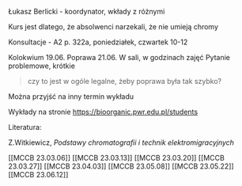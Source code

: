 Łukasz Berlicki - koordynator, wkłady z różnymi

Kurs jest dlatego, że absolwenci narzekali, że nie umieją chromy

Konsultacje - A2 p. 322a, poniedziałek, czwartek 10-12

Kolokwium 19.06.
Poprawa 21.06.
W sali, w godzinach zajęć
Pytanie problemowe, krótkie

> czy to jest w ogóle legalne, żeby poprawa była tak szybko?

Można przyjść na inny termin wykładu

Wykłady na stronie https://bioorganic.pwr.edu.pl/students

Literatura:

Z.Witkiewicz, *Podstawy chromatografii i technik elektromigracyjnych*

[[MCCB 23.03.06]]
[[MCCB 23.03.13]]
[[MCCB 23.03.20]]
[[MCCB 23.03.27]]
[[MCCB 23.04.03]]
[[MCCB 23.05.08]]
[[MCCB 23.05.22]]
[[MCCB 23.06.12]]




